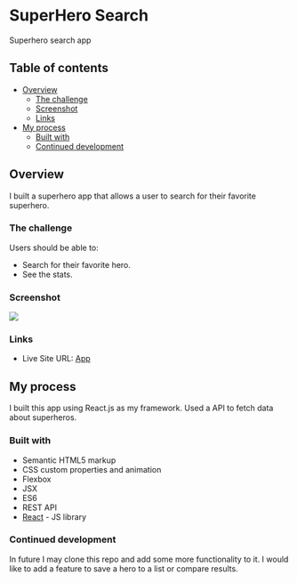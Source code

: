 # SuperHero Search

Superhero search app

## Table of contents

- [Overview](#overview)
  - [The challenge](#the-challenge)
  - [Screenshot](#screenshot)
  - [Links](#links)
- [My process](#my-process)
  - [Built with](#built-with)
  - [Continued development](#continued-development)

## Overview

I built a superhero app that allows a user to search for their favorite superhero.

### The challenge

Users should be able to:

- Search for their favorite hero.
- See the stats.

### Screenshot

![](./screenshot.gif)

### Links

- Live Site URL: [App]()

## My process

I built this app using React.js as my framework. Used a API to fetch data about superheros.

### Built with

- Semantic HTML5 markup
- CSS custom properties and animation
- Flexbox
- JSX
- ES6
- REST API
- [React](https://reactjs.org/) - JS library

### Continued development

In future I may clone this repo and add some more functionality to it. I would like to add a feature to save a hero to a list or compare results.

